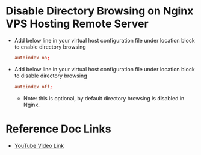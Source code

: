 # Disable Directory Browsing on Nginx VPS Hosting Remote Server

- Add below line in your virtual host configuration file under location block to enable directory browsing

    ```conf
    autoindex on;
    ```

- Add below line in your virtual host configuration file under location block to disable directory browsing

    ```conf
    autoindex off;
    ```

    - Note: this is optional, by default directory browsing is disabled in Nginx.


# Reference Doc Links

- [YouTube Video Link](https://youtu.be/1ipzprrrmVI?si=W3AwTJnn9rQJr0mF)